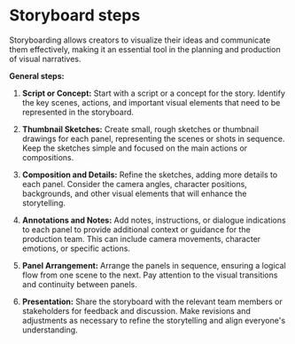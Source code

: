 # Storyboard steps

Storyboarding allows creators to visualize their ideas and communicate them effectively, making it an essential tool in the planning and production of visual narratives.

**General steps:**

1. **Script or Concept:** Start with a script or a concept for the story. Identify the key scenes, actions, and important visual elements that need to be represented in the storyboard.

2. **Thumbnail Sketches:** Create small, rough sketches or thumbnail drawings for each panel, representing the scenes or shots in sequence. Keep the sketches simple and focused on the main actions or compositions.

3. **Composition and Details:** Refine the sketches, adding more details to each panel. Consider the camera angles, character positions, backgrounds, and other visual elements that will enhance the storytelling.

4. **Annotations and Notes:** Add notes, instructions, or dialogue indications to each panel to provide additional context or guidance for the production team. This can include camera movements, character emotions, or specific actions.

5. **Panel Arrangement:** Arrange the panels in sequence, ensuring a logical flow from one scene to the next. Pay attention to the visual transitions and continuity between panels.

6. **Presentation:** Share the storyboard with the relevant team members or stakeholders for feedback and discussion. Make revisions and adjustments as necessary to refine the storytelling and align everyone's understanding.
